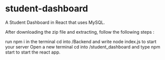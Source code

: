# student-dashboard
A Student Dashboard in React that uses MySQL.

After downloading the zip file and extracting, follow the following steps :

run npm i in the terminal
cd into /Backend and write node index.js to start your server
Open a new terminal
cd into /student_dashboard and type npm start to start the react app.
